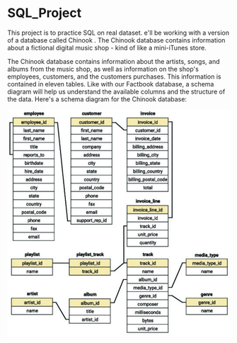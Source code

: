 # SQL_Project

This project is to practice SQL on real dataset.
e'll be working with a version of a database called Chinook . The Chinook database contains information about a fictional digital music shop - kind of like a mini-iTunes store.

The Chinook database contains information about the artists, songs, and albums from the music shop, as well as information on the shop's employees, customers, and the customers purchases. This information is contained in eleven tables. Like with our Factbook database, a schema diagram will help us understand the available columns and the structure of the data. Here's a schema diagram for the Chinook database:

![Image](chinook-schema.jpg) 
